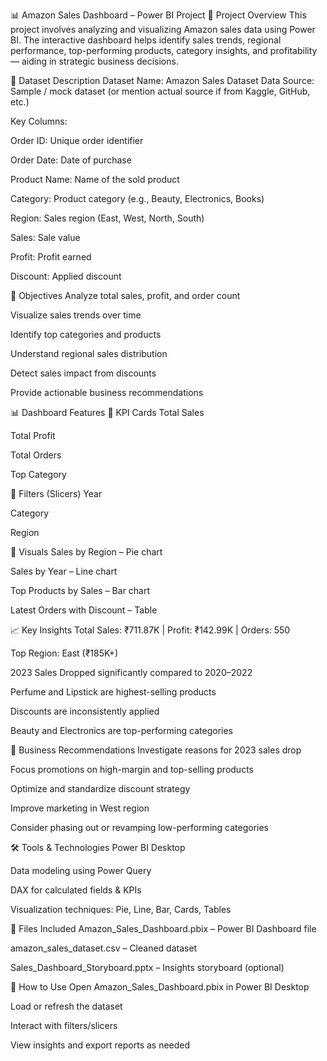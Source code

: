 📊 Amazon Sales Dashboard – Power BI Project
📝 Project Overview
This project involves analyzing and visualizing Amazon sales data using Power BI. The interactive dashboard helps identify sales trends, regional performance, top-performing products, category insights, and profitability — aiding in strategic business decisions.

📁 Dataset Description
Dataset Name: Amazon Sales Dataset
Data Source: Sample / mock dataset (or mention actual source if from Kaggle, GitHub, etc.)

Key Columns:

Order ID: Unique order identifier

Order Date: Date of purchase

Product Name: Name of the sold product

Category: Product category (e.g., Beauty, Electronics, Books)

Region: Sales region (East, West, North, South)

Sales: Sale value

Profit: Profit earned

Discount: Applied discount

📌 Objectives
Analyze total sales, profit, and order count

Visualize sales trends over time

Identify top categories and products

Understand regional sales distribution

Detect sales impact from discounts

Provide actionable business recommendations

📊 Dashboard Features
🔹 KPI Cards
Total Sales

Total Profit

Total Orders

Top Category

🔹 Filters (Slicers)
Year

Category

Region

🔹 Visuals
Sales by Region – Pie chart

Sales by Year – Line chart

Top Products by Sales – Bar chart

Latest Orders with Discount – Table

📈 Key Insights
Total Sales: ₹711.87K | Profit: ₹142.99K | Orders: 550

Top Region: East (₹185K+)

2023 Sales Dropped significantly compared to 2020–2022

Perfume and Lipstick are highest-selling products

Discounts are inconsistently applied

Beauty and Electronics are top-performing categories

🎯 Business Recommendations
Investigate reasons for 2023 sales drop

Focus promotions on high-margin and top-selling products

Optimize and standardize discount strategy

Improve marketing in West region

Consider phasing out or revamping low-performing categories

🛠 Tools & Technologies
Power BI Desktop

Data modeling using Power Query

DAX for calculated fields & KPIs

Visualization techniques: Pie, Line, Bar, Cards, Tables

📂 Files Included
Amazon_Sales_Dashboard.pbix – Power BI Dashboard file

amazon_sales_dataset.csv – Cleaned dataset

Sales_Dashboard_Storyboard.pptx – Insights storyboard (optional)

🚀 How to Use
Open Amazon_Sales_Dashboard.pbix in Power BI Desktop

Load or refresh the dataset

Interact with filters/slicers

View insights and export reports as needed

